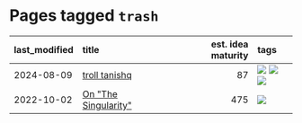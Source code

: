 # Pages tagged `trash`

|last_modified|title|est. idea maturity|tags
|:---|:---|---:|:---|
|2024-08-09|[troll tanishq](../troll_tanishq.md)|87|[![](https://img.shields.io/badge/tag-completed-98b52b)](../tags/completed.md) [![](https://img.shields.io/badge/tag-eleuther-7fe3bd)](../tags/eleuther.md) [![](https://img.shields.io/badge/tag-trash-1dc0d1)](../tags/trash.md)|
|2022-10-02|[On "The Singularity"](../alternative-perspective-on-the-singularity.md)|475|[![](https://img.shields.io/badge/tag-trash-1dc0d1)](../tags/trash.md)|